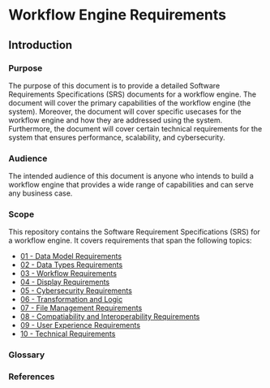 # Workflow Engine Requirements

## Introduction

### Purpose
The purpose of this document is to provide a detailed Software Requirements Specifications (SRS) documents for a workflow engine. The document will cover the primary capabilities of the workflow engine (the system). Moreover, the document will cover specific usecases for the workflow engine and how they are addressed using the system. Furthermore, the document will cover certain technical requirements for the system that ensures performance, scalability, and cybersecurity.

### Audience
The intended audience of this document is anyone who intends to build a workflow engine that provides a wide range of capabilities and can serve any business case.

### Scope
This repository contains the Software Requirement Specifications (SRS) for a workflow engine. It covers requirements that span the following topics:
- [01 - Data Model Requirements](./01%20-%20Data%20Model/1%20-%20Datamodel%20Requirements.md)
- [02 - Data Types Requirements](./02%20-%20Data%20Types/1%20-%20Data%20Types%20Requirements.md)
- [03 - Workflow Requirements](./03%20-%20Workflow/1%20-%20Workflow%20Requirements.md)
- [04 - Display Requirements](./04%20-%20Display%20and%20Visualization/1%20-%20Display%20Requirements.md)
- [05 - Cybersecurity Requirements](./05%20-%20Cybersecurity/1%20-%20Cybersecurity%20Requirements.md)
- [06 - Transformation and Logic](./06%20-%20Transformations%20and%20Logic/1%20-%20Transformations%20and%20Logic%20Requirements.md)
- [07 - File Management Requirements](./07%20-%20File%20Management/1%20-%20File%20Management%20Requirements.md)
- [08 - Compatiability and Interoperability Requirements](./08%20-%20Compatibility%20and%20Interoperability/1%20-%20Compatibility%20and%20Interoperability.md)
- [09 - User Experience Requirements](./09%20-%20User%20Experience/1%20-%20User%20Experience%20Requirements.md)
- [10 - Technical Requirements](./10%20-%20Technical%20Requirements/1%20-%20Technical%20Requirements.md)

### Glossary
### References
